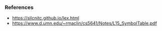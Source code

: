 ### References
- https://silcnitc.github.io/lex.html
- https://www.d.umn.edu/~rmaclin/cs5641/Notes/L15_SymbolTable.pdf